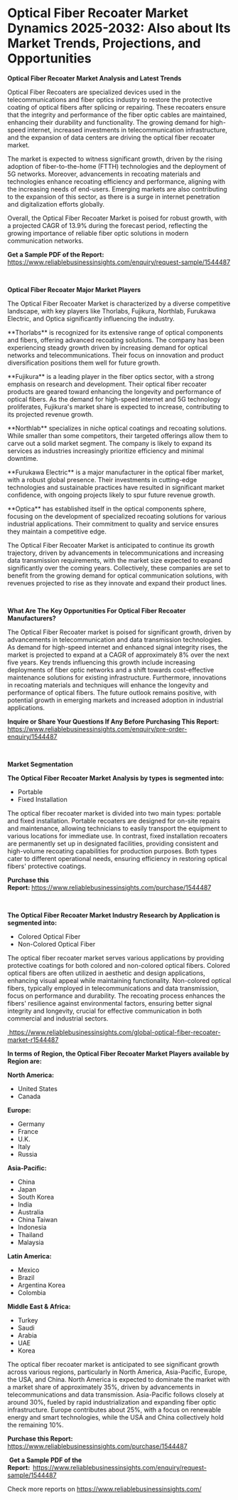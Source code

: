 <p><h1>Optical Fiber Recoater Market Dynamics 2025-2032: Also about Its Market Trends, Projections, and Opportunities</h1></p><p><strong>Optical Fiber Recoater Market Analysis and Latest Trends</strong></p>
<p><p>Optical Fiber Recoaters are specialized devices used in the telecommunications and fiber optics industry to restore the protective coating of optical fibers after splicing or repairing. These recoaters ensure that the integrity and performance of the fiber optic cables are maintained, enhancing their durability and functionality. The growing demand for high-speed internet, increased investments in telecommunication infrastructure, and the expansion of data centers are driving the optical fiber recoater market.</p><p>The market is expected to witness significant growth, driven by the rising adoption of fiber-to-the-home (FTTH) technologies and the deployment of 5G networks. Moreover, advancements in recoating materials and technologies enhance recoating efficiency and performance, aligning with the increasing needs of end-users. Emerging markets are also contributing to the expansion of this sector, as there is a surge in internet penetration and digitalization efforts globally.</p><p>Overall, the Optical Fiber Recoater Market is poised for robust growth, with a projected CAGR of 13.9% during the forecast period, reflecting the growing importance of reliable fiber optic solutions in modern communication networks.</p></p>
<p><strong>Get a Sample PDF of the Report:&nbsp;</strong> <a href="https://www.reliablebusinessinsights.com/enquiry/request-sample/1544487?utm_campaign=112&utm_medium=2&utm_source=Github&utm_content=ia&utm_term=27022025&utm_id=optical-fiber-recoater">https://www.reliablebusinessinsights.com/enquiry/request-sample/1544487</a></p>
<p>&nbsp;</p>
<p><strong>Optical Fiber Recoater Major Market Players</strong></p>
<p><p>The Optical Fiber Recoater Market is characterized by a diverse competitive landscape, with key players like Thorlabs, Fujikura, Northlab, Furukawa Electric, and Optica significantly influencing the industry.</p><p>**Thorlabs** is recognized for its extensive range of optical components and fibers, offering advanced recoating solutions. The company has been experiencing steady growth driven by increasing demand for optical networks and telecommunications. Their focus on innovation and product diversification positions them well for future growth.</p><p>**Fujikura** is a leading player in the fiber optics sector, with a strong emphasis on research and development. Their optical fiber recoater products are geared toward enhancing the longevity and performance of optical fibers. As the demand for high-speed internet and 5G technology proliferates, Fujikura's market share is expected to increase, contributing to its projected revenue growth.</p><p>**Northlab** specializes in niche optical coatings and recoating solutions. While smaller than some competitors, their targeted offerings allow them to carve out a solid market segment. The company is likely to expand its services as industries increasingly prioritize efficiency and minimal downtime.</p><p>**Furukawa Electric** is a major manufacturer in the optical fiber market, with a robust global presence. Their investments in cutting-edge technologies and sustainable practices have resulted in significant market confidence, with ongoing projects likely to spur future revenue growth.</p><p>**Optica** has established itself in the optical components sphere, focusing on the development of specialized recoating solutions for various industrial applications. Their commitment to quality and service ensures they maintain a competitive edge.</p><p>The Optical Fiber Recoater Market is anticipated to continue its growth trajectory, driven by advancements in telecommunications and increasing data transmission requirements, with the market size expected to expand significantly over the coming years. Collectively, these companies are set to benefit from the growing demand for optical communication solutions, with revenues projected to rise as they innovate and expand their product lines.</p></p>
<p>&nbsp;</p>
<p><strong>What Are The Key Opportunities For Optical Fiber Recoater Manufacturers?</strong></p>
<p><p>The Optical Fiber Recoater market is poised for significant growth, driven by advancements in telecommunication and data transmission technologies. As demand for high-speed internet and enhanced signal integrity rises, the market is projected to expand at a CAGR of approximately 8% over the next five years. Key trends influencing this growth include increasing deployments of fiber optic networks and a shift towards cost-effective maintenance solutions for existing infrastructure. Furthermore, innovations in recoating materials and techniques will enhance the longevity and performance of optical fibers. The future outlook remains positive, with potential growth in emerging markets and increased adoption in industrial applications.</p></p>
<p><strong>Inquire or Share Your Questions If Any Before Purchasing This Report:</strong> <a href="https://www.reliablebusinessinsights.com/enquiry/pre-order-enquiry/1544487?utm_campaign=112&utm_medium=2&utm_source=Github&utm_content=ia&utm_term=27022025&utm_id=optical-fiber-recoater">https://www.reliablebusinessinsights.com/enquiry/pre-order-enquiry/1544487</a></p>
<p>&nbsp;</p>
<p><strong>Market Segmentation</strong></p>
<p><strong>The Optical Fiber Recoater Market Analysis by types is segmented into:</strong></p>
<p><ul><li>Portable</li><li>Fixed Installation</li></ul></p>
<p><p>The optical fiber recoater market is divided into two main types: portable and fixed installation. Portable recoaters are designed for on-site repairs and maintenance, allowing technicians to easily transport the equipment to various locations for immediate use. In contrast, fixed installation recoaters are permanently set up in designated facilities, providing consistent and high-volume recoating capabilities for production purposes. Both types cater to different operational needs, ensuring efficiency in restoring optical fibers' protective coatings.</p></p>
<p><strong>Purchase this Report:&nbsp;</strong><a href="https://www.reliablebusinessinsights.com/purchase/1544487?utm_campaign=112&utm_medium=2&utm_source=Github&utm_content=ia&utm_term=27022025&utm_id=optical-fiber-recoater">https://www.reliablebusinessinsights.com/purchase/1544487</a></p>
<p>&nbsp;</p>
<p><strong>The Optical Fiber Recoater Market Industry Research by Application is segmented into:</strong></p>
<p><ul><li>Colored Optical Fiber</li><li>Non-Colored Optical Fiber</li></ul></p>
<p><p>The optical fiber recoater market serves various applications by providing protective coatings for both colored and non-colored optical fibers. Colored optical fibers are often utilized in aesthetic and design applications, enhancing visual appeal while maintaining functionality. Non-colored optical fibers, typically employed in telecommunications and data transmission, focus on performance and durability. The recoating process enhances the fibers' resilience against environmental factors, ensuring better signal integrity and longevity, crucial for effective communication in both commercial and industrial sectors.</p></p>
<p><a href="https://www.reliablebusinessinsights.com/global-optical-fiber-recoater-market-r1544487?utm_campaign=112&utm_medium=2&utm_source=Github&utm_content=ia&utm_term=27022025&utm_id=optical-fiber-recoater">&nbsp;https://www.reliablebusinessinsights.com/global-optical-fiber-recoater-market-r1544487</a></p>
<p><strong>In terms of Region, the Optical Fiber Recoater Market Players available by Region are:</strong></p>
<p>
    <p> <strong> North America: </strong>
        <ul>
            <li>United States</li>
            <li>Canada</li>
        </ul>
        </p> 
    <p> <strong> Europe: </strong>
        <ul>
            <li>Germany</li>
            <li>France</li>
            <li>U.K.</li>
            <li>Italy</li>
            <li>Russia</li>
        </ul>
        </p> 
    <p> <strong> Asia-Pacific: </strong>
        <ul>
            <li>China</li>
            <li>Japan</li>
            <li>South Korea</li>
            <li>India</li>
            <li>Australia</li>
            <li>China Taiwan</li>
            <li>Indonesia</li>
            <li>Thailand</li>
            <li>Malaysia</li>
        </ul>
        </p> 
    <p> <strong> Latin America: </strong>
        <ul>
            <li>Mexico</li>
            <li>Brazil</li>
            <li>Argentina Korea</li>
            <li>Colombia</li>
        </ul>
        </p> 
    <p> <strong> Middle East & Africa: </strong>
        <ul>
            <li>Turkey</li>
            <li>Saudi</li>
            <li>Arabia</li>
            <li>UAE</li>
            <li>Korea</li>
        </ul>
    </p>
    </p>
<p><p>The optical fiber recoater market is anticipated to see significant growth across various regions, particularly in North America, Asia-Pacific, Europe, the USA, and China. North America is expected to dominate the market with a market share of approximately 35%, driven by advancements in telecommunications and data transmission. Asia-Pacific follows closely at around 30%, fueled by rapid industrialization and expanding fiber optic infrastructure. Europe contributes about 25%, with a focus on renewable energy and smart technologies, while the USA and China collectively hold the remaining 10%.</p></p>
<p><strong>Purchase this Report: </strong><a href="https://www.reliablebusinessinsights.com/purchase/1544487?utm_campaign=112&utm_medium=2&utm_source=Github&utm_content=ia&utm_term=27022025&utm_id=optical-fiber-recoater">https://www.reliablebusinessinsights.com/purchase/1544487</a></p>
<p>&nbsp;<strong>Get a Sample PDF of the Report:&nbsp;&nbsp;</strong><a href="https://www.reliablebusinessinsights.com/enquiry/request-sample/1544487?utm_campaign=112&utm_medium=2&utm_source=Github&utm_content=ia&utm_term=27022025&utm_id=optical-fiber-recoater">https://www.reliablebusinessinsights.com/enquiry/request-sample/1544487</a></p>
<p><strong></strong></p>
<p>Check more reports on <a href="https://www.reliablebusinessinsights.com/?utm_campaign=112&utm_medium=2&utm_source=Github&utm_content=ia&utm_term=27022025&utm_id=optical-fiber-recoater">https://www.reliablebusinessinsights.com/</a></p>